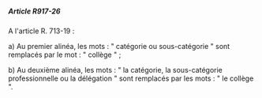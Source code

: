 ##### Article R917-26

A l'article R. 713-19 :

a) Au premier alinéa, les mots : " catégorie ou sous-catégorie " sont remplacés par le mot : " collège " ;

b) Au deuxième alinéa, les mots : " la catégorie, la sous-catégorie professionnelle ou la délégation " sont remplacés par les mots : " le collège ".

